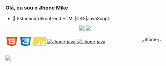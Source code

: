 ### Olá, eu sou o Jhone Mike

- 🌱 Estudando Front-end HTML|CSS|JavaScript.

<div align="center">
  <a href="https://github.com/JhoneMike">
  <img height="150em" src="https://github-readme-stats.vercel.app/api?username=JhoneMike&show_icons=true&theme=onedark&include_all_commits=true&count_private=true"/>
  <img height="150em" src="https://github-readme-stats.vercel.app/api/top-langs/?username=JhoneMike&layout=compact&langs_count=7&theme=onedark"/>
</div>

<div style="display: inline_block"><br>
  <img align="center" alt="Jhone-HTML" height="30" width="40" src="https://raw.githubusercontent.com/devicons/devicon/master/icons/html5/html5-original.svg">
  <img align="center" alt="Jhone-CSS" height="30" width="40" src="https://raw.githubusercontent.com/devicons/devicon/master/icons/css3/css3-original.svg">
  <img align="center" alt="Jhone-Js" height="30" width="40" src="https://raw.githubusercontent.com/devicons/devicon/master/icons/javascript/javascript-plain.svg">
  <img align="center" alt="Jhone-java" height="40" width="40" src="https://cdn.jsdelivr.net/gh/devicons/devicon/icons/java/java-original-wordmark.svg" />
  <img align="center" alt="Jhone-java" height="30" width="40" src="https://cdn.jsdelivr.net/gh/devicons/devicon/icons/oracle/oracle-original.svg" />
  <img align="right" alt="Jhone-pic" height="150" style="border-radius:50px;" src="https://i.pinimg.com/originals/7f/dc/e2/7fdce2dc9307aff4f5acb88cc06b5904.gif">
</div>  
  
 ##  
  
<div>
    <a href="https://www.linkedin.com/in/jhone-mike-dos-santos/" target="_blank"><img src="https://img.shields.io/badge/-LinkedIn-%230077B5?style=for-the-badge&logo=linkedin&logoColor=white" target="_blank"></a>
</div>
